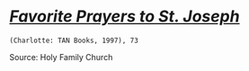 
# [*Favorite Prayers to St. Joseph*](https://www.amazon.com/Favorite-Prayers-St-Joseph/dp/0895554461)

`(Charlotte: TAN Books, 1997), 73`

Source: Holy Family Church

